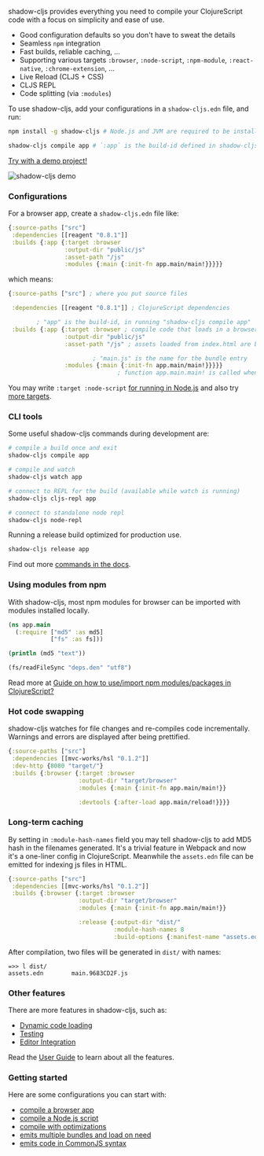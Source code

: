 
shadow-cljs provides everything you need to compile your ClojureScript code with a focus on simplicity and ease of use.

* Good configuration defaults so you don't have to sweat the details
* Seamless `npm` integration
* Fast builds, reliable caching, ...
* Supporting various targets `:browser`, `:node-script`, `:npm-module`, `:react-native`, `:chrome-extension`, ...
* Live Reload (CLJS + CSS)
* CLJS REPL
* Code splitting (via `:modules`)

To use shadow-cljs, add your configurations in a `shadow-cljs.edn` file, and run:

```bash
npm install -g shadow-cljs # Node.js and JVM are required to be installed

shadow-cljs compile app # `:app` is the build-id defined in shadow-cljs.edn
```

[Try with a demo project!](https://github.com/minimal-xyz/minimal-shadow-cljs-browser)

![shadow-cljs demo](/entry/shadow-cljs-demo.png)

### Configurations

For a browser app, create a `shadow-cljs.edn` file like:

```clojure
{:source-paths ["src"]
 :dependencies [[reagent "0.8.1"]]
 :builds {:app {:target :browser
                :output-dir "public/js"
                :asset-path "/js"
                :modules {:main {:init-fn app.main/main!}}}}}
```

which means:

```clojure
{:source-paths ["src"] ; where you put source files

 :dependencies [[reagent "0.8.1"]] ; ClojureScript dependencies

        ; "app" is the build-id, in running "shadow-cljs compile app"
 :builds {:app {:target :browser ; compile code that loads in a browser
                :output-dir "public/js"
                :asset-path "/js" ; assets loaded from index.html are based on path "/js"

                        ; "main.js" is the name for the bundle entry
                :modules {:main {:init-fn app.main/main!}}}}}
                               ; function app.main.main! is called when page loads
```

You may write `:target :node-script` [for running in Node.js](https://github.com/minimal-xyz/minimal-shadow-cljs-nodejs) and also try [more targets](https://shadow-cljs.github.io/docs/UsersGuide.html#_build_target).

### CLI tools

Some useful shadow-cljs commands during development are:

```bash
# compile a build once and exit
shadow-cljs compile app

# compile and watch
shadow-cljs watch app

# connect to REPL for the build (available while watch is running)
shadow-cljs cljs-repl app

# connect to standalone node repl
shadow-cljs node-repl
```

Running a release build optimized for production use.

```bash
shadow-cljs release app
```

Find out more [commands in the docs](https://shadow-cljs.github.io/docs/UsersGuide.html#_command_line).

### Using modules from npm

With shadow-cljs, most npm modules for browser can be imported with modules installed locally.

```clojure
(ns app.main
  (:require ["md5" :as md5]
            ["fs" :as fs]))

(println (md5 "text"))

(fs/readFileSync "deps.den" "utf8")
```

Read more at [Guide on how to use/import npm modules/packages in ClojureScript?](https://clojureverse.org/t/guide-on-how-to-use-import-npm-modules-packages-in-clojurescript/2298)

### Hot code swapping

shadow-cljs watches for file changes and re-compiles code incrementally. Warnings and errors are displayed after being prettified.

```clojure
{:source-paths ["src"]
 :dependencies [[mvc-works/hsl "0.1.2"]]
 :dev-http {8080 "target/"}
 :builds {:browser {:target :browser
                    :output-dir "target/browser"
                    :modules {:main {:init-fn app.main/main!}}

                    :devtools {:after-load app.main/reload!}}}}
```

### Long-term caching

By setting in `:module-hash-names` field you may tell shadow-cljs to add MD5 hash in the filenames generated. It's a trivial feature in Webpack and now it's a one-liner config in ClojureScript. Meanwhile the `assets.edn` file can be emitted for indexing js files in HTML.

```clojure
{:source-paths ["src"]
 :dependencies [[mvc-works/hsl "0.1.2"]]
 :builds {:browser {:target :browser
                    :output-dir "target/browser"
                    :modules {:main {:init-fn app.main/main!}}

                    :release {:output-dir "dist/"
                              :module-hash-names 8
                              :build-options {:manifest-name "assets.edn"}}}}}
```

After compilation, two files will be generated in `dist/` with names:

```
=>> l dist/
assets.edn        main.9683CD2F.js
```

### Other features

There are more features in shadow-cljs, such as:

* [Dynamic code loading](https://shadow-cljs.github.io/docs/UsersGuide.html#_loading_code_dynamically)
* [Testing](https://shadow-cljs.github.io/docs/UsersGuide.html#_testing)
* [Editor Integration](https://shadow-cljs.github.io/docs/UsersGuide.html#_editor_integration)

Read the [User Guide](https://shadow-cljs.github.io/docs/UsersGuide.html) to learn about all the features.

### Getting started

Here are some configurations you can start with:

* [compile a browser app](https://github.com/minimal-xyz/minimal-shadow-cljs-browser/blob/master/shadow-cljs.edn#L6)
* [compile a Node.js script](https://github.com/minimal-xyz/minimal-shadow-cljs-nodejs/blob/master/shadow-cljs.edn#L4)
* [compile with optimizations](https://github.com/minimal-xyz/minimal-shadow-cljs-release/blob/master/package.json#L12)
* [emits multiple bundles and load on need](https://github.com/minimal-xyz/minimal-shadow-cljs-loader/blob/master/shadow-cljs.edn#L8-L10)
* [emits code in CommonJS syntax](https://github.com/minimal-xyz/minimal-shadow-cljs-commonjs/blob/master/shadow-cljs.edn#L3)
